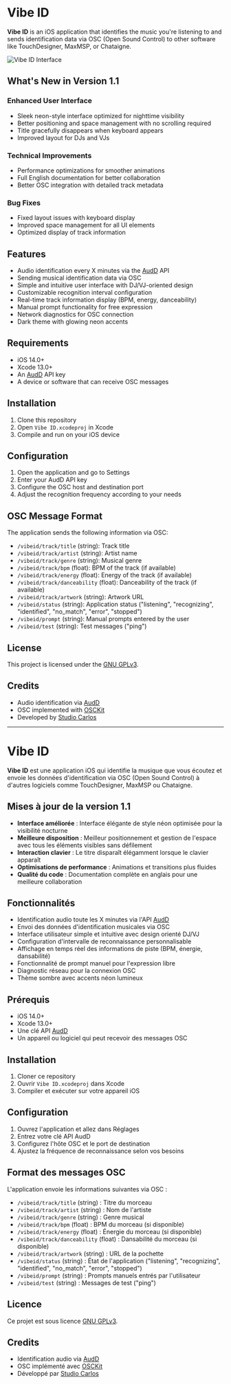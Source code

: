 # Vibe ID

**Vibe ID** is an iOS application that identifies the music you're listening to and sends identification data via OSC (Open Sound Control) to other software like TouchDesigner, MaxMSP, or Chataigne.

![Vibe ID Interface](https://raw.githubusercontent.com/studiocarlos/vibeid/main/screenshots/vibe-id-screenshot.png)

## What's New in Version 1.1

### Enhanced User Interface
- Sleek neon-style interface optimized for nighttime visibility
- Better positioning and space management with no scrolling required
- Title gracefully disappears when keyboard appears
- Improved layout for DJs and VJs

### Technical Improvements
- Performance optimizations for smoother animations
- Full English documentation for better collaboration
- Better OSC integration with detailed track metadata

### Bug Fixes
- Fixed layout issues with keyboard display
- Improved space management for all UI elements
- Optimized display of track information

## Features

- Audio identification every X minutes via the [AudD](https://audd.io/) API
- Sending musical identification data via OSC
- Simple and intuitive user interface with DJ/VJ-oriented design
- Customizable recognition interval configuration
- Real-time track information display (BPM, energy, danceability)
- Manual prompt functionality for free expression
- Network diagnostics for OSC connection
- Dark theme with glowing neon accents

## Requirements

- iOS 14.0+
- Xcode 13.0+
- An [AudD](https://dashboard.audd.io/) API key
- A device or software that can receive OSC messages

## Installation

1. Clone this repository
2. Open `Vibe ID.xcodeproj` in Xcode
3. Compile and run on your iOS device

## Configuration

1. Open the application and go to Settings
2. Enter your AudD API key
3. Configure the OSC host and destination port
4. Adjust the recognition frequency according to your needs

## OSC Message Format

The application sends the following information via OSC:

- `/vibeid/track/title` (string): Track title
- `/vibeid/track/artist` (string): Artist name
- `/vibeid/track/genre` (string): Musical genre
- `/vibeid/track/bpm` (float): BPM of the track (if available)
- `/vibeid/track/energy` (float): Energy of the track (if available)
- `/vibeid/track/danceability` (float): Danceability of the track (if available)
- `/vibeid/track/artwork` (string): Artwork URL
- `/vibeid/status` (string): Application status ("listening", "recognizing", "identified", "no_match", "error", "stopped")
- `/vibeid/prompt` (string): Manual prompts entered by the user
- `/vibeid/test` (string): Test messages ("ping")

## License

This project is licensed under the [GNU GPLv3](LICENSE).

## Credits

- Audio identification via [AudD](https://audd.io/)
- OSC implemented with [OSCKit](https://github.com/orchetect/OSCKit)
- Developed by [Studio Carlos](https://studiocarlos.fr)

---

# Vibe ID

**Vibe ID** est une application iOS qui identifie la musique que vous écoutez et envoie les données d'identification via OSC (Open Sound Control) à d'autres logiciels comme TouchDesigner, MaxMSP ou Chataigne.

## Mises à jour de la version 1.1
- **Interface améliorée** : Interface élégante de style néon optimisée pour la visibilité nocturne
- **Meilleure disposition** : Meilleur positionnement et gestion de l'espace avec tous les éléments visibles sans défilement
- **Interaction clavier** : Le titre disparaît élégamment lorsque le clavier apparaît
- **Optimisations de performance** : Animations et transitions plus fluides
- **Qualité du code** : Documentation complète en anglais pour une meilleure collaboration

## Fonctionnalités

- Identification audio toute les X minutes via l'API [AudD](https://audd.io/)
- Envoi des données d'identification musicales via OSC
- Interface utilisateur simple et intuitive avec design orienté DJ/VJ
- Configuration d'intervalle de reconnaissance personnalisable
- Affichage en temps réel des informations de piste (BPM, énergie, dansabilité)
- Fonctionnalité de prompt manuel pour l'expression libre
- Diagnostic réseau pour la connexion OSC
- Thème sombre avec accents néon lumineux

## Prérequis

- iOS 14.0+
- Xcode 13.0+
- Une clé API [AudD](https://dashboard.audd.io/)
- Un appareil ou logiciel qui peut recevoir des messages OSC

## Installation

1. Cloner ce repository
2. Ouvrir `Vibe ID.xcodeproj` dans Xcode
3. Compiler et exécuter sur votre appareil iOS

## Configuration

1. Ouvrez l'application et allez dans Réglages
2. Entrez votre clé API AudD
3. Configurez l'hôte OSC et le port de destination
4. Ajustez la fréquence de reconnaissance selon vos besoins

## Format des messages OSC

L'application envoie les informations suivantes via OSC :

- `/vibeid/track/title` (string) : Titre du morceau
- `/vibeid/track/artist` (string) : Nom de l'artiste
- `/vibeid/track/genre` (string) : Genre musical
- `/vibeid/track/bpm` (float) : BPM du morceau (si disponible)
- `/vibeid/track/energy` (float) : Énergie du morceau (si disponible)
- `/vibeid/track/danceability` (float) : Dansabilité du morceau (si disponible)
- `/vibeid/track/artwork` (string) : URL de la pochette
- `/vibeid/status` (string) : État de l'application ("listening", "recognizing", "identified", "no_match", "error", "stopped")
- `/vibeid/prompt` (string) : Prompts manuels entrés par l'utilisateur
- `/vibeid/test` (string) : Messages de test ("ping")

## Licence

Ce projet est sous licence [GNU GPLv3](LICENSE).

## Credits

- Identification audio via [AudD](https://audd.io/)
- OSC implémenté avec [OSCKit](https://github.com/orchetect/OSCKit)
- Développé par [Studio Carlos](https://studiocarlos.fr)